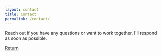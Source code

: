 ```yaml
---
layout: contact
title: Contact
permalink: /contact/
---
```


Reach out if you have any questions or want to work together.
I'll respond as soon as possible.

<a class="navbutton" href="/index">Return</a>